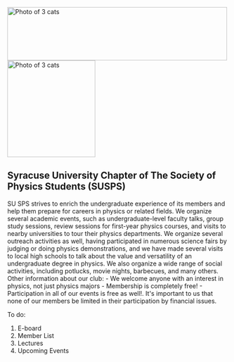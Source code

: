 <img src="https://thecollege.syr.edu/static/img/arts-sciences-S.svg" width="500" height="121" alt="Photo of 3 cats"> <img src="https://static.wixstatic.com/media/655c84_a2e2f419d8ca40689751e58e2b0f1a6e~mv2.png/v1/fill/w_257,h_318,al_c,q_85/SPSLOGOOFFICIALBYSHANEPRYAN.webp" width="200" height="220" alt="Photo of 3 cats"> 

## Syracuse University Chapter of The Society of Physics Students (SUSPS)

SU SPS strives to enrich the undergraduate experience of its members and help them prepare for careers in physics or related fields. We organize several academic events, such as undergraduate-level faculty talks, group study sessions, review sessions for first-year physics courses, and visits to nearby universities to tour their physics departments. We organize several outreach activities as well, having participated in numerous science fairs by judging or doing physics demonstrations, and we have made several visits to local high schools to talk about the value and versatility of an undergraduate degree in physics. We also organize a wide range of social activities, including potlucks, movie nights, barbecues, and many others. Other information about our club: - We welcome anyone with an interest in physics, not just physics majors - Membership is completely free! - Participation in all of our events is free as well!. It's important to us that none of our members be limited in their participation by financial issues.

To do: 
1) E-board
2) Member List
3) Lectures
4) Upcoming Events



